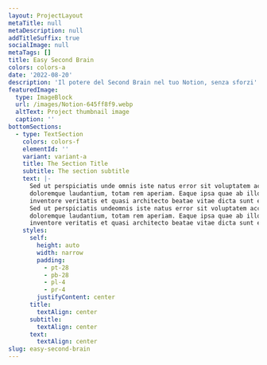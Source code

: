 ```yaml
---
layout: ProjectLayout
metaTitle: null
metaDescription: null
addTitleSuffix: true
socialImage: null
metaTags: []
title: Easy Second Brain
colors: colors-a
date: '2022-08-20'
description: 'Il potere del Second Brain nel tuo Notion, senza sforzi'
featuredImage:
  type: ImageBlock
  url: /images/Notion-645ff8f9.webp
  altText: Project thumbnail image
  caption: ''
bottomSections:
  - type: TextSection
    colors: colors-f
    elementId: ''
    variant: variant-a
    title: The Section Title
    subtitle: The section subtitle
    text: |-
      Sed ut perspiciatis unde omnis iste natus error sit voluptatem accusantium
      doloremque laudantium, totam rem aperiam. Eaque ipsa quae ab illo
      inventore veritatis et quasi architecto beatae vitae dicta sunt explicabo.
      Sed ut perspiciatis undeomnis iste natus error sit voluptatem accusantium
      doloremque laudantium, totam rem aperiam. Eaque ipsa quae ab illo
      inventore veritatis et quasi architecto beatae vitae dicta sunt explicabo.
    styles:
      self:
        height: auto
        width: narrow
        padding:
          - pt-28
          - pb-28
          - pl-4
          - pr-4
        justifyContent: center
      title:
        textAlign: center
      subtitle:
        textAlign: center
      text:
        textAlign: center
slug: easy-second-brain
---
```

<Script src="https://gumroad.com/js/gumroad-embed.js" />
<div class="gumroad-product-embed"><a href="https://danieledamico.gumroad.com/l/easy-second-brain">Caricamento</a></div>